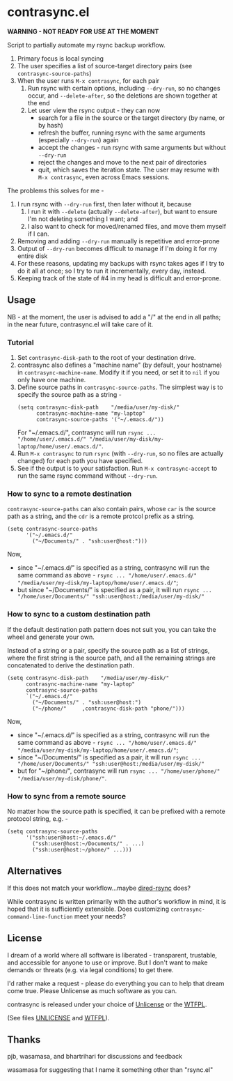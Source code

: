 # contrasync.el
**WARNING - NOT READY FOR USE AT THE MOMENT**

Script to partially automate my rsync backup workflow.

1. Primary focus is local syncing
2. The user specifies a list of source-target directory pairs (see `contrasync-source-paths`)
3. When the user runs `M-x contrasync`, for each pair
   1. Run rsync with certain options, including `--dry-run`, so no changes occur, and `--delete-after`, so the deletions are shown together at the end
   2. Let user view the rsync output - they can now
      * search for a file in the source or the target directory (by name, or by hash)
      * refresh the buffer, running rsync with the same arguments (especially `--dry-run`) again
      * accept the changes - run rsync with same arguments but without `--dry-run`
      * reject the changes and move to the next pair of directories
      * quit, which saves the iteration state. The user may resume with `M-x contrasync`, even across Emacs sessions.

The problems this solves for me -
1. I run rsync with `--dry-run` first, then later without it, because
   1. I run it with `--delete` (actually `--delete-after`), but want to ensure I'm not deleting something I want; and
   2. I also want to check for moved/renamed files, and move them myself if I can.
2. Removing and adding `--dry-run` manually is repetitive and error-prone
3. Output of `--dry-run` becomes difficult to manage if I'm doing it for my entire disk
4. For these reasons, updating my backups with rsync takes ages if I try to do it all at once; so I try to run it incrementally, every day, instead.
5. Keeping track of the state of #4 in my head is difficult and error-prone.

## Usage
NB - at the moment, the user is advised to add a "/" at the end in all paths; in the near future, contrasync.el will take care of it.

### Tutorial
1. Set `contrasync-disk-path` to the root of your destination drive.
2. contrasync also defines a "machine name" (by default, your hostname) in `contrasync-machine-name`. Modify it if you need, or set it to `nil` if you only have one machine.
3. Define source paths in `contrasync-source-paths`. The simplest way is to specify the source path as a string -
   ```emacs-lisp
   (setq contrasync-disk-path    "/media/user/my-disk/"
         contrasync-machine-name "my-laptop"
         contrasync-source-paths '("~/.emacs.d/"))
   ```
   For "~/.emacs.d/", contrasync will run `rsync ... "/home/user/.emacs.d/" "/media/user/my-disk/my-laptop/home/user/.emacs.d/"`.
4. Run `M-x contrasync` to run `rsync` (with `--dry-run`, so no files are actually changed) for each path you have specified.
5. See if the output is to your satisfaction. Run `M-x contrasync-accept` to run the same rsync command without `--dry-run`.

### How to sync to a remote destination
`contrasync-source-paths` can also contain pairs, whose `car` is the source path as a string, and the `cdr` is a remote protcol prefix as a string.
```emacs-lisp
(setq contrasync-source-paths
      '("~/.emacs.d/"
        ("~/Documents/" . "ssh:user@host:")))
```
Now,
* since "~/.emacs.d/" is specified as a string, contrasync will run the same command as above - `rsync ... "/home/user/.emacs.d/" "/media/user/my-disk/my-laptop/home/user/.emacs.d/"`;
* but since "~/Documents/" is specified as a pair, it will run `rsync ... "/home/user/Documents/" "ssh:user@host:/media/user/my-disk/"`

### How to sync to a custom destination path
If the default destination path pattern does not suit you, you can take the wheel and generate your own.

Instead of a string or a pair, specify the source path as a list of strings, where the first string is the source path, and all the remaining strings are concatenated to derive the destination path.

```emacs-lisp
(setq contrasync-disk-path    "/media/user/my-disk/"
      contrasync-machine-name "my-laptop"
      contrasync-source-paths
      `("~/.emacs.d/"
        ("~/Documents/" . "ssh:user@host:")
        ("~/phone/"     ,contrasync-disk-path "phone/")))
```
Now,
* since "~/.emacs.d/" is specified as a string, contrasync will run the same command as above - `rsync ... "/home/user/.emacs.d/" "/media/user/my-disk/my-laptop/home/user/.emacs.d/"`;
* since "~/Documents/" is specified as a pair, it will run `rsync ... "/home/user/Documents/" "ssh:user@host:/media/user/my-disk/"`
* but for "~/phone/", contrasync will run `rsync ... "/home/user/phone/" "/media/user/my-disk/phone/"`.

### How to sync from a remote source
No matter how the source path is specified, it can be prefixed with a remote protocol string, e.g. -

```emacs-lisp
(setq contrasync-source-paths
      '("ssh:user@host:~/.emacs.d/"
        ("ssh:user@host:~/Documents/" . ...)
        ("ssh:user@host:~/phone/" ...)))
```

## Alternatives
If this does not match your workflow...maybe [dired-rsync](https://github.com/stsquad/dired-rsync) does?

While contrasync is written primarily with the author's workflow in mind, it is hoped that it is sufficiently extensible. Does customizing `contrasync-command-line-function` meet your needs?

## License
I dream of a world where all software is liberated - transparent, trustable, and accessible for anyone to use or improve. But I don't want to make demands or threats (e.g. via legal conditions) to get there.

I'd rather make a request - please do everything you can to help that dream come true. Please Unlicense as much software as you can.

contrasync is released under your choice of [Unlicense](https://unlicense.org/) or the [WTFPL](http://www.wtfpl.net/).

(See files [UNLICENSE](UNLICENSE) and [WTFPL](WTFPL)).

## Thanks
pjb, wasamasa, and bhartrihari for discussions and feedback

wasamasa for suggesting that I name it something other than "rsync.el"
